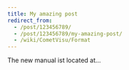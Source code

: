 ```yaml
---
title: My amazing post
redirect_from:
  - /post/123456789/
  - /post/123456789/my-amazing-post/
  - /wiki/CometVisu/Format
---
```


The new manual ist located at...
